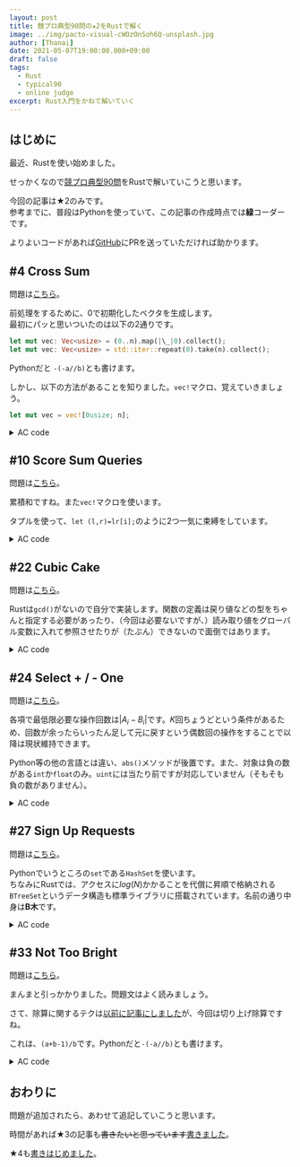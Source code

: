 ```yaml
---
layout: post
title: 競プロ典型90問の★2をRustで解く
image: ../img/pacto-visual-cWOzOnSoh6Q-unsplash.jpg
author: [Thanai]
date: 2021-05-07T19:00:00.000+09:00
draft: false
tags:
  - Rust
  - typical90
  - online judge
excerpt: Rust入門をかねて解いていく
---
```


## はじめに

最近、Rustを使い始めました。

せっかくなので[競プロ典型90問](https://atcoder.jp/contests/typical90)をRustで解いていこうと思います。

今回の記事は★2のみです。  
参考までに、普段はPythonを使っていて、この記事の作成時点では**緑**コーダーです。

よりよいコードがあれば[GitHub](https://github.com/thanaism/online-judge/tree/master/rust/src/bin)にPRを送っていただければ助かります。

## #4 Cross Sum

問題は[こちら](https://atcoder.jp/contests/typical90/tasks/typical90_d)。

前処理をするために、0で初期化したベクタを生成します。  
最初にパッと思いついたのは以下の2通りです。

```rust
let mut vec: Vec<usize> = (0..n).map(|\_|0).collect();
let mut vec: Vec<usize> = std::iter::repeat(0).take(n).collect();
````

Pythonだと `-(-a//b)`とも書けます。

しかし、以下の方法があることを知りました。`vec!`マクロ、覚えていきましょう。

```rust
let mut vec = vec![0usize; n];
````

<details><summary>AC code</summary><div>

```rust
fn main(){
    proconio::input!{
        h:usize,
        w:usize,
        a:[[usize;w];h]
    }
    let mut r=vec![0usize;h];
    let mut c=vec![0usize;w];
    for i in 0..h{
        for j in 0..w{
            r[i]+=a[i][j];
            c[j]+=a[i][j];
        }
    }
    for i in 0..h{
        let mut l:Vec<String>=vec![];
        for j in 0..w{
            l.push((r[i]+c[j]-a[i][j]).to_string());
        }
        println!("{}",l.join(" "));
    }

}
```

</div></details>

## #10 Score Sum Queries

問題は[こちら](https://atcoder.jp/contests/typical90/tasks/typical90_j)。

累積和ですね。また`vec!`マクロを使います。

タプルを使って、`let (l,r)=lr[i];`のように2つ一気に束縛をしています。

<details><summary>AC code</summary><div>

```rust
fn main(){
    proconio::input!{
        n:usize,
        cp:[(usize,usize);n],
        q:usize,
        lr:[(usize,usize);q]
    }
    let mut one=vec![0usize;n+1];
    let mut two=vec![0usize;n+1];
    for i in 0..n{
        if cp[i].0==1{
            one[i+1]=cp[i].1+one[i];
            two[i+1]=two[i];
        }else{
            one[i+1]=one[i];
            two[i+1]=cp[i].1+two[i];
        }
    }
    for i in 0..q{
        let (l,r)=lr[i];
        println!("{} {}",one[r]-one[l-1],two[r]-two[l-1]);
    }
}
```

</div></details>

## #22 Cubic Cake

問題は[こちら](https://atcoder.jp/contests/typical90/tasks/typical90_v)。

Rustは`gcd()`がないので自分で実装します。関数の定義は戻り値などの型をちゃんと指定する必要があったり、（今回は必要ないですが、）読み取り値をグローバル変数に入れて参照させたりが（たぶん）できないので面倒ではあります。

<details><summary>AC code</summary><div>

```rust
fn main(){
    proconio::input!{
        a:isize, b:isize, c:isize
    }
    let d = gcd(gcd(a,b),c);
    println!("{}",a/d+b/d+c/d-3);
}

fn gcd(x:isize,y:isize)->isize{
    if y==0 {x} else {gcd(y,x%y)}
}
```

</div></details>

## #24 Select + / - One

問題は[こちら](https://atcoder.jp/contests/typical90/tasks/typical90_x)。

各項で最低限必要な操作回数は$|A_i-B_i|$です。$K$回ちょうどという条件があるため、回数が余ったらいったん足して元に戻すという偶数回の操作をすることで以降は現状維持できます。

Python等の他の言語とは違い、`abs()`メソッドが後置です。また、対象は負の数がある`int`か`float`のみ。`uint`には当たり前ですが対応していません（そもそも負の数がありません）。

<details><summary>AC code</summary><div>

```rust
fn main(){
    proconio::input!{
        n:usize, k:isize,
        a:[isize;n],
        b:[isize;n]
    }
    let mut d=0;
    for i in 0..n{
        d+=(a[i]-b[i]).abs();
    }
    println!("{}",if d<=k && (k-d)%2==0{"Yes"}else{"No"});
}
```

</div></details>

## #27 Sign Up Requests

問題は[こちら](https://atcoder.jp/contests/typical90/tasks/typical90_aa)。

Pythonでいうところの`set`である`HashSet`を使います。  
ちなみにRustでは、アクセスに$log(N)$かかることを代償に昇順で格納される`BTreeSet`というデータ構造も標準ライブラリに搭載されています。名前の通り中身は**B木**です。

<details><summary>AC code</summary><div>

```rust
fn main(){
    proconio::input!{
        n:usize,
        s:[String;n]
    }
    let mut d = std::collections::HashSet::new();
    for i in 0..n{
        if !d.contains(&s[i]){ println!("{}",i+1) }
        d.insert(&s[i]);
    }
}
```

</div></details>

## #33 Not Too Bright

問題は[こちら](https://atcoder.jp/contests/typical90/tasks/typical90_ag)。

まんまと引っかかりました。問題文はよく読みましょう。

さて、除算に関するテクは[以前に記事にしました](https://dev.thanaism.com/2021/04/div/)が、今回は切り上げ除算ですね。

これは、`(a+b-1)/b`です。Pythonだと`-(-a//b)`とも書けます。

<details><summary>AC code</summary><div>

```rust
fn main() {
  proconio::input!{ (h,w):(i32,i32) }
  let mut ans;
  if h==1 { ans=w }
  else if w==1 { ans=h }
  else { ans=((h+1)/2)*((w+1)/2) }
  println!("{}",ans);
}
```

</div></details>

## おわりに

問題が追加されたら、あわせて追記していこうと思います。

時間があれば★3の記事も<s>書きたいと思っています</s>[書きました](https://dev.thanaism.com/rust-typical90/diff-3/)。

★4も[書きはじめました](https://dev.thanaism.com/rust-typical90/diff-4/)。
